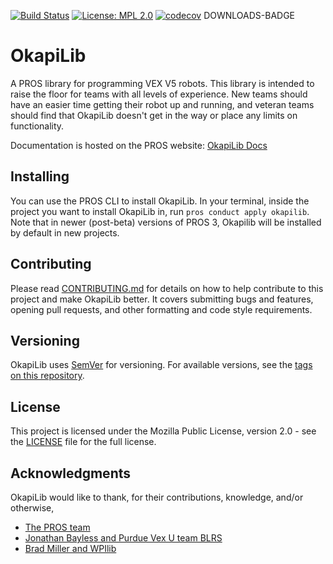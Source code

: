 [![Build Status](https://travis-ci.com/Octogonapus/OkapiLibV5.svg?token=AwtpYxh3gE2zE453sfAs&branch=develop)](https://travis-ci.com/Octogonapus/OkapiLibV5)
[![License: MPL 2.0](https://img.shields.io/badge/License-MPL%202.0-brightgreen.svg)](https://opensource.org/licenses/MPL-2.0)
[![codecov](https://codecov.io/gh/Octogonapus/OkapiLibV5/branch/develop/graph/badge.svg?token=BxSrW0XOZ7)](https://codecov.io/gh/Octogonapus/OkapiLibV5)
DOWNLOADS-BADGE

# OkapiLib

A PROS library for programming VEX V5 robots. This library is intended to raise the floor for teams with all levels of experience.
New teams should have an easier time getting their robot up and running, and veteran teams should find that OkapiLib doesn't get in the way or place any limits on functionality.

Documentation is hosted on the PROS website: [OkapiLib Docs](https://pros3.purduesigbots.com/v5/okapi/index.html)

## Installing

You can use the PROS CLI to install OkapiLib. In your terminal, inside the project you want to install OkapiLib in, run `pros conduct apply okapilib`. Note that in newer (post-beta) versions of PROS 3, Okapilib will be installed by default in new projects.

## Contributing

Please read [CONTRIBUTING.md](CONTRIBUTING.md) for details on how to help contribute to this project and make OkapiLib better. It covers submitting bugs and features, opening pull requests, and other formatting and code style requirements.

## Versioning

OkapiLib uses [SemVer](semver.org) for versioning. For available versions, see the [tags on this repository](https://github.com/Octogonapus/OkapiLibV5/tags).

## License

This project is licensed under the Mozilla Public License, version 2.0 - see the [LICENSE](LICENSE) file for the full license.

## Acknowledgments

OkapiLib would like to thank, for their contributions, knowledge, and/or otherwise,
 - [The PROS team](https://github.com/purduesigbots)
 - [Jonathan Bayless and Purdue Vex U team BLRS](https://github.com/purduesigbots/libblrs)
 - [Brad Miller and WPIlib](https://github.com/wpilibsuite/allwpilib)
